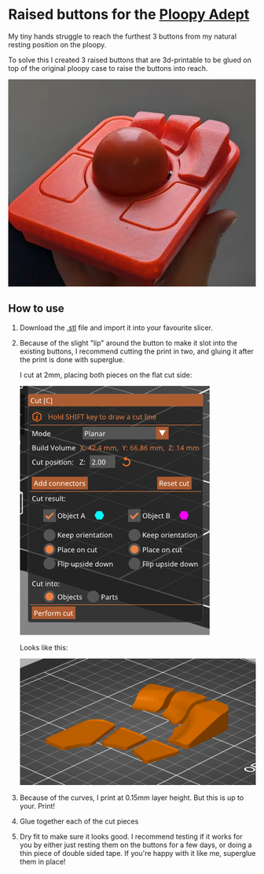 # Raised buttons for the [Ploopy Adept](https://ploopy.co/adept-trackball/)

My tiny hands struggle to reach the furthest 3 buttons from my natural resting position on the ploopy.

To solve this I created 3 raised buttons that are 3d-printable to be glued on top of the original ploopy case to raise the buttons into reach.

![Raised Buttons](img/image.webp)

## How to use

1. Download the [.stl](./ploopy_adept_raised_buttons.stl) file and import it into your favourite slicer.

2. Because of the slight "lip" around the button to make it slot into the existing buttons, I recommend cutting the print in two, and gluing it after the print is done with superglue.

   I cut at 2mm, placing both pieces on the flat cut side:

   ![Cut](img/cut.png)

   Looks like this:

   ![Model after cut](img/cut_after.png)

3. Because of the curves, I print at 0.15mm layer height. But this is up to your. Print!

4. Glue together each of the cut pieces

5. Dry fit to make sure it looks good. I recommend testing if it works for you by either just resting them on the buttons for a few days, or doing a thin piece of double sided tape. If you're happy with it like me, superglue them in place!
